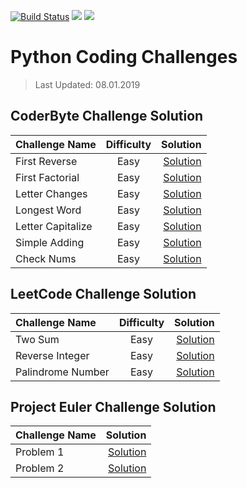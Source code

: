 [![Build Status](https://travis-ci.org/mrabdullahsahin/python-coding-challenges.svg?branch=master)](https://travis-ci.org/mrabdullahsahin/python-coding-challenges) ![](https://img.shields.io/github/license/mrabdullahsahin/python-coding-challenges.svg) ![](https://img.shields.io/github/issues/mrabdullahsahin/python-coding-challenges.svg)


# Python Coding Challenges
> Last Updated: 08.01.2019

## CoderByte Challenge Solution

| Challenge Name       | Difficulty     | Solution     |
| :-------------       | :----------:   | -----------: |
| First Reverse        | Easy           | [Solution](https://github.com/mrabdullahsahin/python-coding-challenges/blob/master/coderbyte/first_reverse.ipynb) |
| First Factorial      | Easy           | [Solution](https://github.com/mrabdullahsahin/python-coding-challenges/blob/master/coderbyte/first_factorial.ipynb) |
| Letter Changes       | Easy           | [Solution](https://github.com/mrabdullahsahin/python-coding-challenges/blob/master/coderbyte/letter_changes.ipynb) |
| Longest Word         | Easy           | [Solution](https://github.com/mrabdullahsahin/python-coding-challenges/blob/master/coderbyte/longest_word.ipynb) |
| Letter Capitalize    | Easy           | [Solution](https://github.com/mrabdullahsahin/python-coding-challenges/blob/master/coderbyte/letter_capitalize.ipynb) |
| Simple Adding        | Easy           | [Solution](https://github.com/mrabdullahsahin/python-coding-challenges/blob/master/coderbyte/simple_adding.ipynb) |
| Check Nums           | Easy           | [Solution](https://github.com/mrabdullahsahin/python-coding-challenges/blob/master/coderbyte/check_nums.ipynb) |

## LeetCode Challenge Solution

| Challenge Name       | Difficulty     | Solution     |
| :-------------       | :----------:   | -----------: |
| Two Sum              | Easy           | [Solution](https://github.com/mrabdullahsahin/python-coding-challenges/blob/master/leetcode/two_sum.ipynb) |
| Reverse Integer      | Easy           | [Solution](https://github.com/mrabdullahsahin/python-coding-challenges/blob/master/leetcode/reverse_integer.ipynb) |
| Palindrome Number    | Easy           | [Solution](https://github.com/mrabdullahsahin/python-coding-challenges/blob/master/leetcode/palindrome_number.ipynb) |


## Project Euler Challenge Solution

| Challenge Name       | Solution     |
| :-------------       | -----------: |
| Problem 1            | [Solution](https://github.com/mrabdullahsahin/python-coding-challenges/blob/master/project_euler/problem_1.ipynb) |
| Problem 2            | [Solution](https://github.com/mrabdullahsahin/python-coding-challenges/blob/master/project_euler/problem_2.ipynb) |
